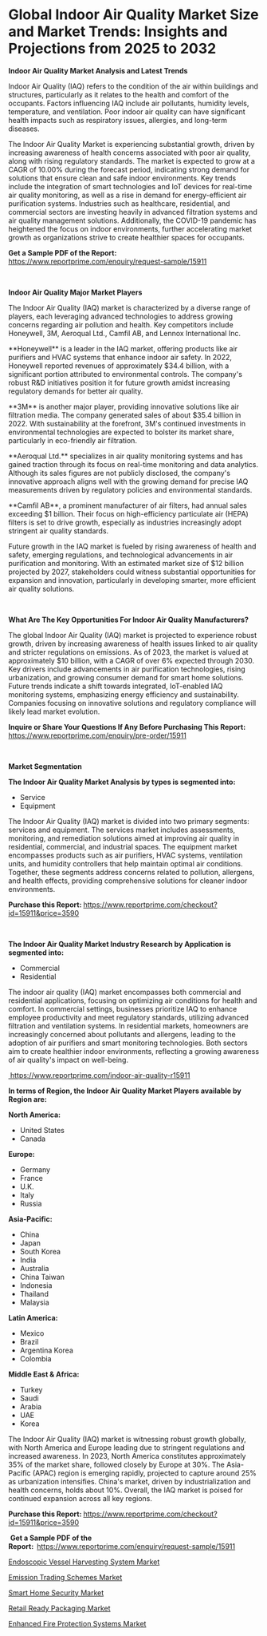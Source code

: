 <p><h1>Global Indoor Air Quality Market Size and Market Trends: Insights and Projections from 2025 to 2032</h1></p><p><strong>Indoor Air Quality Market Analysis and Latest Trends</strong></p>
<p><p>Indoor Air Quality (IAQ) refers to the condition of the air within buildings and structures, particularly as it relates to the health and comfort of the occupants. Factors influencing IAQ include air pollutants, humidity levels, temperature, and ventilation. Poor indoor air quality can have significant health impacts such as respiratory issues, allergies, and long-term diseases.</p><p>The Indoor Air Quality Market is experiencing substantial growth, driven by increasing awareness of health concerns associated with poor air quality, along with rising regulatory standards. The market is expected to grow at a CAGR of 10.00% during the forecast period, indicating strong demand for solutions that ensure clean and safe indoor environments. Key trends include the integration of smart technologies and IoT devices for real-time air quality monitoring, as well as a rise in demand for energy-efficient air purification systems. Industries such as healthcare, residential, and commercial sectors are investing heavily in advanced filtration systems and air quality management solutions. Additionally, the COVID-19 pandemic has heightened the focus on indoor environments, further accelerating market growth as organizations strive to create healthier spaces for occupants.</p></p>
<p><strong>Get a Sample PDF of the Report:&nbsp;</strong> <a href="https://www.reportprime.com/enquiry/request-sample/15911?utm_campaign=973&utm_medium=2&utm_source=Github&utm_content=ia&utm_term=20032025&utm_id=indoor-air-quality">https://www.reportprime.com/enquiry/request-sample/15911</a></p>
<p>&nbsp;</p>
<p><strong>Indoor Air Quality Major Market Players</strong></p>
<p><p>The Indoor Air Quality (IAQ) market is characterized by a diverse range of players, each leveraging advanced technologies to address growing concerns regarding air pollution and health. Key competitors include Honeywell, 3M, Aeroqual Ltd., Camfil AB, and Lennox International Inc.</p><p>**Honeywell** is a leader in the IAQ market, offering products like air purifiers and HVAC systems that enhance indoor air safety. In 2022, Honeywell reported revenues of approximately $34.4 billion, with a significant portion attributed to environmental controls. The company's robust R&D initiatives position it for future growth amidst increasing regulatory demands for better air quality.</p><p>**3M** is another major player, providing innovative solutions like air filtration media. The company generated sales of about $35.4 billion in 2022. With sustainability at the forefront, 3M's continued investments in environmental technologies are expected to bolster its market share, particularly in eco-friendly air filtration.</p><p>**Aeroqual Ltd.** specializes in air quality monitoring systems and has gained traction through its focus on real-time monitoring and data analytics. Although its sales figures are not publicly disclosed, the company's innovative approach aligns well with the growing demand for precise IAQ measurements driven by regulatory policies and environmental standards.</p><p>**Camfil AB**, a prominent manufacturer of air filters, had annual sales exceeding $1 billion. Their focus on high-efficiency particulate air (HEPA) filters is set to drive growth, especially as industries increasingly adopt stringent air quality standards.</p><p>Future growth in the IAQ market is fueled by rising awareness of health and safety, emerging regulations, and technological advancements in air purification and monitoring. With an estimated market size of $12 billion projected by 2027, stakeholders could witness substantial opportunities for expansion and innovation, particularly in developing smarter, more efficient air quality solutions.</p></p>
<p>&nbsp;</p>
<p><strong>What Are The Key Opportunities For Indoor Air Quality Manufacturers?</strong></p>
<p><p>The global Indoor Air Quality (IAQ) market is projected to experience robust growth, driven by increasing awareness of health issues linked to air quality and stricter regulations on emissions. As of 2023, the market is valued at approximately $10 billion, with a CAGR of over 6% expected through 2030. Key drivers include advancements in air purification technologies, rising urbanization, and growing consumer demand for smart home solutions. Future trends indicate a shift towards integrated, IoT-enabled IAQ monitoring systems, emphasizing energy efficiency and sustainability. Companies focusing on innovative solutions and regulatory compliance will likely lead market evolution.</p></p>
<p><strong>Inquire or Share Your Questions If Any Before Purchasing This Report:</strong> <a href="https://www.reportprime.com/enquiry/pre-order/15911?utm_campaign=973&utm_medium=2&utm_source=Github&utm_content=ia&utm_term=20032025&utm_id=indoor-air-quality">https://www.reportprime.com/enquiry/pre-order/15911</a></p>
<p>&nbsp;</p>
<p><strong>Market Segmentation</strong></p>
<p><strong>The Indoor Air Quality Market Analysis by types is segmented into:</strong></p>
<p><ul><li>Service</li><li>Equipment</li></ul></p>
<p><p>The Indoor Air Quality (IAQ) market is divided into two primary segments: services and equipment. The services market includes assessments, monitoring, and remediation solutions aimed at improving air quality in residential, commercial, and industrial spaces. The equipment market encompasses products such as air purifiers, HVAC systems, ventilation units, and humidity controllers that help maintain optimal air conditions. Together, these segments address concerns related to pollution, allergens, and health effects, providing comprehensive solutions for cleaner indoor environments.</p></p>
<p><strong>Purchase this Report:&nbsp;</strong><a href="https://www.reportprime.com/checkout?id=15911&price=3590&utm_campaign=973&utm_medium=2&utm_source=Github&utm_content=ia&utm_term=20032025&utm_id=indoor-air-quality">https://www.reportprime.com/checkout?id=15911&price=3590</a></p>
<p>&nbsp;</p>
<p><strong>The Indoor Air Quality Market Industry Research by Application is segmented into:</strong></p>
<p><ul><li>Commercial</li><li>Residential</li></ul></p>
<p><p>The indoor air quality (IAQ) market encompasses both commercial and residential applications, focusing on optimizing air conditions for health and comfort. In commercial settings, businesses prioritize IAQ to enhance employee productivity and meet regulatory standards, utilizing advanced filtration and ventilation systems. In residential markets, homeowners are increasingly concerned about pollutants and allergens, leading to the adoption of air purifiers and smart monitoring technologies. Both sectors aim to create healthier indoor environments, reflecting a growing awareness of air quality's impact on well-being.</p></p>
<p><a href="https://www.reportprime.com/indoor-air-quality-r15911?utm_campaign=973&utm_medium=2&utm_source=Github&utm_content=ia&utm_term=20032025&utm_id=indoor-air-quality">&nbsp;https://www.reportprime.com/indoor-air-quality-r15911</a></p>
<p><strong>In terms of Region, the Indoor Air Quality Market Players available by Region are:</strong></p>
<p>
    <p> <strong> North America: </strong>
        <ul>
            <li>United States</li>
            <li>Canada</li>
        </ul>
        </p> 
    <p> <strong> Europe: </strong>
        <ul>
            <li>Germany</li>
            <li>France</li>
            <li>U.K.</li>
            <li>Italy</li>
            <li>Russia</li>
        </ul>
        </p> 
    <p> <strong> Asia-Pacific: </strong>
        <ul>
            <li>China</li>
            <li>Japan</li>
            <li>South Korea</li>
            <li>India</li>
            <li>Australia</li>
            <li>China Taiwan</li>
            <li>Indonesia</li>
            <li>Thailand</li>
            <li>Malaysia</li>
        </ul>
        </p> 
    <p> <strong> Latin America: </strong>
        <ul>
            <li>Mexico</li>
            <li>Brazil</li>
            <li>Argentina Korea</li>
            <li>Colombia</li>
        </ul>
        </p> 
    <p> <strong> Middle East & Africa: </strong>
        <ul>
            <li>Turkey</li>
            <li>Saudi</li>
            <li>Arabia</li>
            <li>UAE</li>
            <li>Korea</li>
        </ul>
    </p>
    </p>
<p><p>The Indoor Air Quality (IAQ) market is witnessing robust growth globally, with North America and Europe leading due to stringent regulations and increased awareness. In 2023, North America constitutes approximately 35% of the market share, followed closely by Europe at 30%. The Asia-Pacific (APAC) region is emerging rapidly, projected to capture around 25% as urbanization intensifies. China's market, driven by industrialization and health concerns, holds about 10%. Overall, the IAQ market is poised for continued expansion across all key regions.</p></p>
<p><strong>Purchase this Report: </strong><a href="https://www.reportprime.com/checkout?id=15911&price=3590&utm_campaign=973&utm_medium=2&utm_source=Github&utm_content=ia&utm_term=20032025&utm_id=indoor-air-quality">https://www.reportprime.com/checkout?id=15911&price=3590</a></p>
<p>&nbsp;<strong>Get a Sample PDF of the Report:&nbsp;&nbsp;</strong><a href="https://www.reportprime.com/enquiry/request-sample/15911?utm_campaign=973&utm_medium=2&utm_source=Github&utm_content=ia&utm_term=20032025&utm_id=indoor-air-quality">https://www.reportprime.com/enquiry/request-sample/15911</a></p>
<p><strong></strong></p>
<p><p><a href="https://github.com/ritooesiaba/Market-Research-Report-List-1/blob/main/endoscopic-vessel-harvesting-system-market.md?utm_campaign=973&utm_medium=2&utm_source=Github&utm_content=ia&utm_term=20032025&utm_id=indoor-air-quality">Endoscopic Vessel Harvesting System Market</a></p><p><a href="https://github.com/elvutedipela/Market-Research-Report-List-1/blob/main/emission-trading-schemes-market.md?utm_campaign=973&utm_medium=2&utm_source=Github&utm_content=ia&utm_term=20032025&utm_id=indoor-air-quality">Emission Trading Schemes Market</a></p><p><a href="https://github.com/raaschadonle/Market-Research-Report-List-1/blob/main/smart-home-security-market.md?utm_campaign=973&utm_medium=2&utm_source=Github&utm_content=ia&utm_term=20032025&utm_id=indoor-air-quality">Smart Home Security Market</a></p><p><a href="https://github.com/aarajlyre/Market-Research-Report-List-1/blob/main/retail-ready-packaging-market.md?utm_campaign=973&utm_medium=2&utm_source=Github&utm_content=ia&utm_term=20032025&utm_id=indoor-air-quality">Retail Ready Packaging Market</a></p><p><a href="https://github.com/sawrovpipolo/Market-Research-Report-List-1/blob/main/enhanced-fire-protection-systems-market.md?utm_campaign=973&utm_medium=2&utm_source=Github&utm_content=ia&utm_term=20032025&utm_id=indoor-air-quality">Enhanced Fire Protection Systems Market</a></p></p>